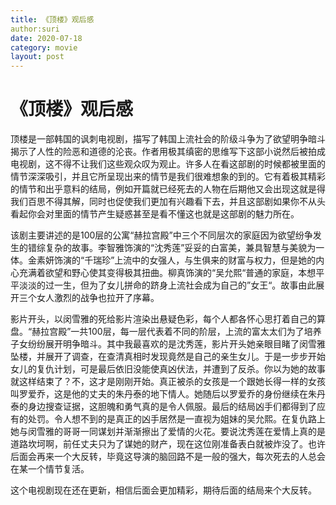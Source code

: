 ```yaml
---
title: 《顶楼》观后感
author:suri
date: 2020-07-18
category: movie
layout: post
---
```


# 《顶楼》观后感

顶楼是一部韩国的讽刺电视剧，描写了韩国上流社会的阶级斗争为了欲望明争暗斗揭示了人性的险恶和道德的沦丧。作者用极其缜密的思维写下这部小说然后被拍成电视剧，这不得不让我们这些观众叹为观止。许多人在看这部剧的时候都被里面的情节深深吸引，并且它所呈现出来的情节是我们很难想象的到的。它有着极其精彩的情节和出乎意料的结局，例如开篇就已经死去的人物在后期他又会出现这就是得我们百思不得其解，同时也促使我们更加有兴趣看下去，并且这部剧如果你不从头看起你会对里面的情节产生疑惑甚至是看不懂这也就是这部剧的魅力所在。

该剧主要讲述的是100层的公寓“赫拉宫殿”中三个不同层次的家庭因为欲望纷争发生的错综复杂的故事。李智雅饰演的“沈秀莲”妥妥的白富美，兼具智慧与美貌为一体。金素妍饰演的“千瑞珍”上流中的女强人，与生俱来的财富与权力，但是她的内心充满着欲望和野心使其变得极其扭曲。柳真饰演的“吴允熙“普通的家庭，本想平平淡淡的过一生，但为了女儿拼命的跻身上流社会成为自己的”女王“。故事由此展开三个女人激烈的战争也拉开了序幕。

影片开头，以闵雪雅的死给影片渲染出悬疑色彩，每个人都各怀心思打着自己的算盘。“赫拉宫殿”一共100层，每一层代表着不同的阶层，上流的富太太们为了培养子女纷纷展开明争暗斗。其中我最喜欢的是沈秀莲，影片开头她亲眼目睹了闵雪雅坠楼，并展开了调查，在查清真相时发现竟然是自己的亲生女儿。于是一步步开始女儿的复仇计划，可是最后依旧没能使真凶伏法，并遭到了反杀。你以为她的故事就这样结束了？不，这才是刚刚开始。真正被杀的女孩是一个跟她长得一样的女孩叫罗爱乔，这是他的丈夫的朱丹泰的地下情人。她随后以罗爱乔的身份继续在朱丹泰的身边搜查证据，这胆魄和勇气真的是令人佩服。最后的结局凶手们都得到了应有的处罚。令人想不到的是真正的凶手居然是一直视为姐妹的吴允熙。在复仇路上她与闵雪雅的哥哥一同谋划并渐渐擦出了爱情的火花。要说沈秀莲在爱情上真的是道路坎坷啊，前任丈夫只为了谋她的财产，现在这位刚准备表白就被炸没了。也许后面会再来一个大反转，毕竟这导演的脑回路不是一般的强大，每次死去的人总会在某一个情节复活。

这个电视剧现在还在更新，相信后面会更加精彩，期待后面的结局来个大反转。

